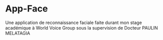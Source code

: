 # App-Face
Une application de reconnaissance faciale faite durant mon stage académique à World Voice Group sous la supervision de Docteur PAULIN MELATAGIA
